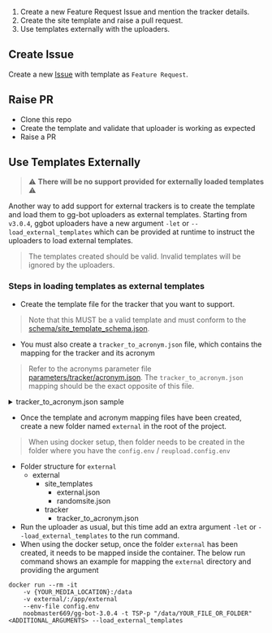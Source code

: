 1. Create a new Feature Request Issue and mention the tracker details.
2. Create the site template and raise a pull request.
3. Use templates externally with the uploaders.

## Create Issue
Create a new [Issue](https://gitlab.com/NoobMaster669/gg-bot-upload-assistant/-/issues/new) with template as `Feature Request`. 

## Raise PR
- Clone this repo
- Create the template and validate that uploader is working as expected
- Raise a PR

## Use Templates Externally
> :warning: **There will be no support provided for externally loaded templates** :warning: 

Another way to add support for external trackers is to create the template and load them to gg-bot uploaders as external templates. 
Starting from `v3.0.4`, ggbot uploaders have a new argument `-let` or `--load_external_templates` which can be provided at runtime to instruct the uploaders to load external templates.
> The templates created should be valid. Invalid templates will be ignored by the uploaders.

### Steps in loading templates as external templates
 - Create the template file for the tracker that you want to support.

 > Note that this MUST be a valid template and must conform to the [schema/site_template_schema.json](https://gitlab.com/NoobMaster669/gg-bot-upload-assistant/-/blob/master/schema/site_template_schema.json). 

 - You must also create a `tracker_to_acronym.json` file, which contains the mapping for the tracker and its acronym

 > Refer to the acronyms parameter file [parameters/tracker/acronym.json](https://gitlab.com/NoobMaster669/gg-bot-upload-assistant/-/blob/master/parameters/tracker/acronyms.json). The `tracker_to_acronym.json` mapping should be the exact opposite of this file.

<details><summary>tracker_to_acronym.json sample</summary>
if you have two tracker templates
- external.json
- randomsite.json

Then the `tracker_to_acronym.json` should look something like this
```{
    "external": "extn",
    "randomsite": "rds"
}
```
Here
- `external` is the name of the tracker, and `extn` is its acronym.
- `randomsite` is the name of the tracker, and `rds` is its acronym.
</details>

- Once the template and acronym mapping files have been created, create a new folder named `external` in the root of the project.
> When using docker setup, then folder needs to be created in the folder where you have the `config.env` / `reupload.config.env`
- Folder structure for `external`
    - external
        - site_templates
            - external.json
            - randomsite.json
        - tracker
            - tracker_to_acronym.json
 - Run the uploader as usual, but this time add an extra argument `-let` or `--load_external_templates` to the run command.
 - When using the docker setup, once the folder `external` has been created, it needs to be mapped inside the container. The below run command shows an example for mapping the `external` directory and providing the argument
```
docker run --rm -it 
    -v {YOUR_MEDIA_LOCATION}:/data 
    -v external/:/app/external
    --env-file config.env 
    noobmaster669/gg-bot-3.0.4 -t TSP-p "/data/YOUR_FILE_OR_FOLDER" <ADDITIONAL_ARGUMENTS> --load_external_templates
```